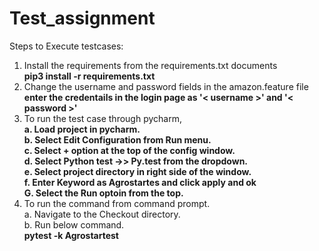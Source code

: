 # Test_assignment
Steps to Execute testcases:
1. Install the requirements from the requirements.txt documents
   <br><b>pip3 install -r requirements.txt</b>
2. Change the username and password fields in the amazon.feature file
   <br><b>enter the credentails in the login page as '< username >' and '< password >'</b>
3. To run the test case through pycharm,
   <br><b>a. Load project in pycharm.</b>
   <br><b>b. Select Edit Configuration from Run menu.</b>
   <br><b>c. Select + option at the top of the config window.</b>
   <br><b>d. Select Python test ->> Py.test from the dropdown.</b>
   <br><b>e. Select project directory in right side of the window.</b>
   <br><b>f. Enter Keyword as Agrostartes and click apply and ok</b>
   <br><b>G. Select the Run optoin from the top.</b>
4. To run the command from command prompt.
   <br>a. Navigate to the Checkout directory.</b>
   <br>b. Run below command.</b>
   <br><b>pytest -k Agrostartest</b>
